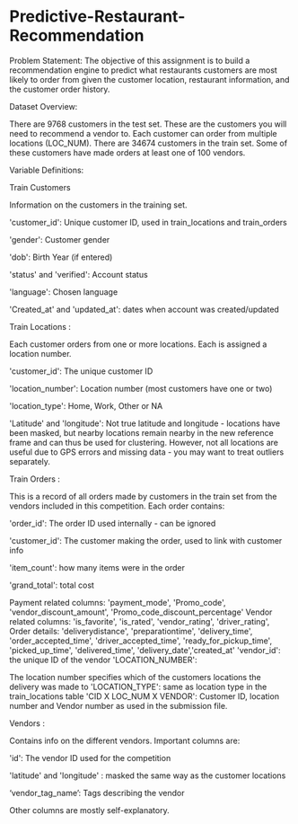 # Predictive-Restaurant-Recommendation

Problem Statement:
The objective of this assignment is to build a recommendation engine to predict what restaurants
customers are most likely to order from given the customer location, restaurant information, and the
customer order history.

Dataset Overview:

There are 9768 customers in the test set. These are the customers you will need to recommend a
vendor to. Each customer can order from multiple locations (LOC_NUM).
There are 34674 customers in the train set. Some of these customers have made orders at least one of
100 vendors.

Variable Definitions:

Train Customers

Information on the customers in the training set.

'customer_id': Unique customer ID, used in train_locations and train_orders

'gender': Customer gender

'dob': Birth Year (if entered)

'status' and 'verified': Account status

'language': Chosen language

'Created_at' and 'updated_at': dates when account was created/updated

Train Locations :

Each customer orders from one or more locations. Each is assigned a location number.

'customer_id': The unique customer ID

'location_number': Location number (most customers have one or two)

'location_type': Home, Work, Other or NA

'Latitude' and 'longitude': 
Not true latitude and longitude - locations have been masked, but nearby
locations remain nearby in the new reference frame and can thus be used for clustering. However, not
all locations are useful due to GPS errors and missing data - you may want to treat outliers separately.

Train Orders :

This is a record of all orders made by customers in the train set from the vendors included in this
competition. 
Each order contains:

'order_id': The order ID used internally - can be ignored

'customer_id': The customer making the order, used to link with customer info

'item_count': how many items were in the order

'grand_total': total cost

Payment related columns: 'payment_mode', 'Promo_code', 'vendor_discount_amount',
'Promo_code_discount_percentage' Vendor related columns: 'is_favorite', 'is_rated', 'vendor_rating', 'driver_rating',
Order details: 'deliverydistance', 'preparationtime', 'delivery_time', 'order_accepted_time',
'driver_accepted_time', 'ready_for_pickup_time', 'picked_up_time', 'delivered_time',
'delivery_date','created_at'
'vendor_id': the unique ID of the vendor
'LOCATION_NUMBER': 

The location number specifies which of the customers locations the delivery was
made to 
'LOCATION_TYPE': same as location type in the train_locations table
'CID X LOC_NUM X VENDOR': Customer ID, location number and Vendor number as used in the
submission file.

Vendors :

Contains info on the different vendors. 
Important columns are:

'id': The vendor ID used for the competition

'latitude' and 'longitude' : masked the same way as the customer locations

‘vendor_tag_name’: Tags describing the vendor

Other columns are mostly self-explanatory.
